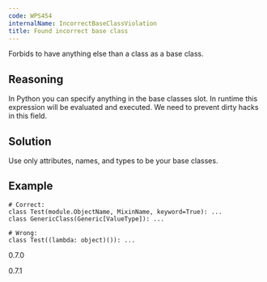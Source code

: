 ```yaml
---
code: WPS454
internalName: IncorrectBaseClassViolation
title: Found incorrect base class
---
```


Forbids to have anything else than a class as a base class.

## Reasoning
In Python you can specify anything in the base classes slot. In
runtime this expression will be evaluated and executed. We need to
prevent dirty hacks in this field.

## Solution
Use only attributes, names, and types to be your base classes.

## Example

    # Correct:
    class Test(module.ObjectName, MixinName, keyword=True): ...
    class GenericClass(Generic[ValueType]): ...
    
    # Wrong:
    class Test((lambda: object)()): ...

<div class="versionadded">

0.7.0

</div>

<div class="versionchanged">

0.7.1

</div>